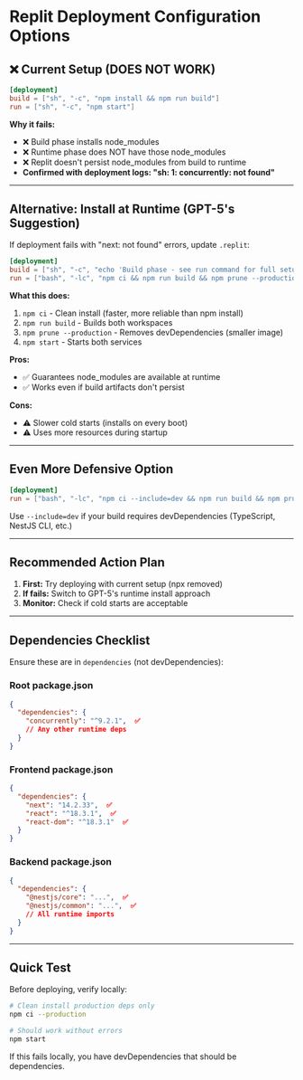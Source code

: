 # Replit Deployment Configuration Options

## ❌ Current Setup (DOES NOT WORK)
```toml
[deployment]
build = ["sh", "-c", "npm install && npm run build"]
run = ["sh", "-c", "npm start"]
```

**Why it fails:**
- ❌ Build phase installs node_modules
- ❌ Runtime phase does NOT have those node_modules
- ❌ Replit doesn't persist node_modules from build to runtime
- **Confirmed with deployment logs: "sh: 1: concurrently: not found"**

---

## Alternative: Install at Runtime (GPT-5's Suggestion)

If deployment fails with "next: not found" errors, update `.replit`:

```toml
[deployment]
build = ["sh", "-c", "echo 'Build phase - see run command for full setup'"]
run = ["bash", "-lc", "npm ci && npm run build && npm prune --production && npm start"]
```

**What this does:**
1. `npm ci` - Clean install (faster, more reliable than npm install)
2. `npm run build` - Builds both workspaces
3. `npm prune --production` - Removes devDependencies (smaller image)
4. `npm start` - Starts both services

**Pros:**
- ✅ Guarantees node_modules are available at runtime
- ✅ Works even if build artifacts don't persist

**Cons:**
- ⚠️ Slower cold starts (installs on every boot)
- ⚠️ Uses more resources during startup

---

## Even More Defensive Option

```toml
[deployment]
run = ["bash", "-lc", "npm ci --include=dev && npm run build && npm prune --production && npm start"]
```

Use `--include=dev` if your build requires devDependencies (TypeScript, NestJS CLI, etc.)

---

## Recommended Action Plan

1. **First:** Try deploying with current setup (npx removed)
2. **If fails:** Switch to GPT-5's runtime install approach
3. **Monitor:** Check if cold starts are acceptable

---

## Dependencies Checklist

Ensure these are in `dependencies` (not devDependencies):

### Root package.json
```json
{
  "dependencies": {
    "concurrently": "^9.2.1",  ✅
    // Any other runtime deps
  }
}
```

### Frontend package.json
```json
{
  "dependencies": {
    "next": "14.2.33",  ✅
    "react": "^18.3.1",  ✅
    "react-dom": "^18.3.1"  ✅
  }
}
```

### Backend package.json
```json
{
  "dependencies": {
    "@nestjs/core": "...",  ✅
    "@nestjs/common": "...",  ✅
    // All runtime imports
  }
}
```

---

## Quick Test

Before deploying, verify locally:
```bash
# Clean install production deps only
npm ci --production

# Should work without errors
npm start
```

If this fails locally, you have devDependencies that should be dependencies.
